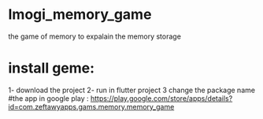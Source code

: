 # Imogi_memory_game
the game of memory to expalain the memory storage 
# install geme:
1- download the project
2- run in flutter project
3 change the package name
#the app in google play : 
https://play.google.com/store/apps/details?id=com.zeftawyapps.gams.memory.memory_game
